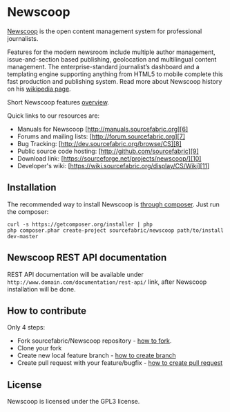 Newscoop
========

[Newscoop][1] is the open content management system for professional journalists.

Features for the modern newsroom include multiple author management, issue-and-section based publishing, geolocation and multilingual content management. The enterprise-standard journalist’s dashboard and a templating engine supporting anything from HTML5 to mobile complete this fast production and publishing system. Read more about Newscoop history on his [wikipedia page][5].

Short Newscoop features [overview](newscoop/README.md).

Quick links to our resources are:

* Manuals for Newscoop [http://manuals.sourcefabric.org][6]
* Forums and mailing lists: [http://forum.sourcefabric.org][7]
* Bug Tracking: [http://dev.sourcefabric.org/browse/CS][8]
* Public source code hosting: [http://github.com/sourcefabric][9]
* Download link: [https://sourceforge.net/projects/newscoop/][10]
* Developer's wiki: [https://wiki.sourcefabric.org/display/CS/Wiki][11]

## Installation

The recommended way to install Newscoop is [through composer](http://getcomposer.org). 
Just run the composer:
    
    curl -s https://getcomposer.org/installer | php
    php composer.phar create-project sourcefabric/newscoop path/to/install dev-master

## Newscoop REST API documentation

REST API documentation will be available under `http://www.domain.com/documentation/rest-api/` link, after Newscoop installation will be done.

## How to contribute

Only 4 steps:
 
* Fork sourcefabric/Newscoop repository - [how to fork][2].
* Clone your fork
* Create new local feature branch - [how to create branch][3]
* Create pull request with your feature/bugfix - [how to create pull request][4]

## License

Newscoop is licensed under the GPL3 license.

[1]: http://www.sourcefabric.org/en/newscoop/
[2]: https://help.github.com/articles/fork-a-repo
[3]: http://learn.github.com/p/branching.html
[4]: https://help.github.com/articles/creating-a-pull-request
[5]: http://en.wikipedia.org/wiki/Newscoop
[6]: http://manuals.sourcefabric.org
[7]: http://forum.sourcefabric.org
[8]: http://dev.sourcefabric.org/browse/CS
[9]: http://github.com/sourcefabric
[10]: https://sourceforge.net/projects/newscoop/
[11]: https://wiki.sourcefabric.org/display/CS/Wiki
